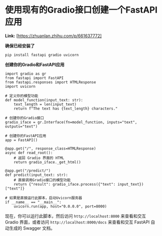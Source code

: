 # 使用现有的Gradio接口创建一个FastAPI应用



 **Link:** [https://zhuanlan.zhihu.com/p/661637772]



**确保已经安装了**

```
pip install fastapi gradio uvicorn
```

**创建你的Gradio和FastAPI应用**

```
import gradio as gr
from fastapi import FastAPI
from fastapi.responses import HTMLResponse
import uvicorn

# 定义你的模型功能
def model_function(input_text: str):
    text_length = len(input_text)
    return f"The text has {text_length} characters."

# 创建你的Gradio接口
gradio_iface = gr.Interface(fn=model_function, inputs="text", outputs="text")

# 创建你的FastAPI应用
app = FastAPI()

@app.get("/", response_class=HTMLResponse)
async def read_root():
    # 返回 Gradio 界面的 HTML
    return gradio_iface._get_html()

@app.get("/predict/")
def predict(input_text: str):
    # 直接调用Gradio接口的模型功能
    return {"result": gradio_iface.process({"text": input_text})["text"]}

# 如果是直接运行此脚本，启动Uvicorn服务器
if __name__ == "__main__":
    uvicorn.run(app, host="0.0.0.0", port=8000)
```

现在，你可以运行此脚本，然后访问 `http://localhost:8000` 来查看和交互 Gradio 界面，或者访问 `http://localhost:8000/docs` 来查看和交互 FastAPI 自动生成的 Swagger 文档。  
  
  


